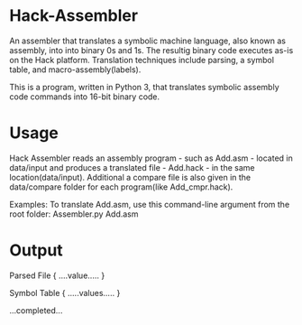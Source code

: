 # Hack-Assembler

An assembler that translates a symbolic machine language, also known as assembly, into into binary 0s and 1s. The resultig binary code executes as-is on the Hack platform. Translation techniques include parsing, a symbol table, and macro-assembly(labels).

This is a program, written in Python 3, that translates symbolic assembly code commands into 16-bit binary code.

# Usage
Hack Assembler reads an assembly program - such as Add.asm - located in data/input and produces a translated file - Add.hack - in the same location(data/input).
Additional a compare file is also given in the data/compare folder for each program(like Add_cmpr.hack).

Examples:
To translate Add.asm, use this command-line argument from the root folder: Assembler.py Add.asm
# Output
Parsed File
{
....value.....
}

Symbol Table
{
.....values.....
}

...completed...
